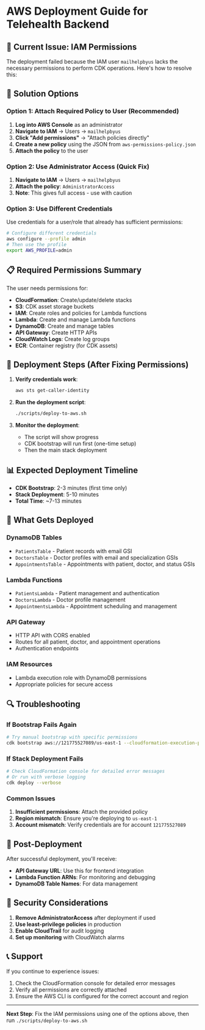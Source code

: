# AWS Deployment Guide for Telehealth Backend

## 🚨 Current Issue: IAM Permissions

The deployment failed because the IAM user `mailhelpbyus` lacks the necessary permissions to perform CDK operations. Here's how to resolve this:

## 🔧 Solution Options

### Option 1: Attach Required Policy to User (Recommended)

1. **Log into AWS Console** as an administrator
2. **Navigate to IAM** → Users → `mailhelpbyus`
3. **Click "Add permissions"** → "Attach policies directly"
4. **Create a new policy** using the JSON from `aws-permissions-policy.json`
5. **Attach the policy** to the user

### Option 2: Use Administrator Access (Quick Fix)

1. **Navigate to IAM** → Users → `mailhelpbyus`
2. **Attach the policy**: `AdministratorAccess`
3. **Note**: This gives full access - use with caution

### Option 3: Use Different Credentials

Use credentials for a user/role that already has sufficient permissions:

```bash
# Configure different credentials
aws configure --profile admin
# Then use the profile
export AWS_PROFILE=admin
```

## 📋 Required Permissions Summary

The user needs permissions for:
- **CloudFormation**: Create/update/delete stacks
- **S3**: CDK asset storage buckets
- **IAM**: Create roles and policies for Lambda functions
- **Lambda**: Create and manage Lambda functions
- **DynamoDB**: Create and manage tables
- **API Gateway**: Create HTTP APIs
- **CloudWatch Logs**: Create log groups
- **ECR**: Container registry (for CDK assets)

## 🚀 Deployment Steps (After Fixing Permissions)

1. **Verify credentials work**:
   ```bash
   aws sts get-caller-identity
   ```

2. **Run the deployment script**:
   ```bash
   ./scripts/deploy-to-aws.sh
   ```

3. **Monitor the deployment**:
   - The script will show progress
   - CDK bootstrap will run first (one-time setup)
   - Then the main stack deployment

## 📊 Expected Deployment Timeline

- **CDK Bootstrap**: 2-3 minutes (first time only)
- **Stack Deployment**: 5-10 minutes
- **Total Time**: ~7-13 minutes

## 🎯 What Gets Deployed

### DynamoDB Tables
- `PatientsTable` - Patient records with email GSI
- `DoctorsTable` - Doctor profiles with email and specialization GSIs
- `AppointmentsTable` - Appointments with patient, doctor, and status GSIs

### Lambda Functions
- `PatientsLambda` - Patient management and authentication
- `DoctorsLambda` - Doctor profile management
- `AppointmentsLambda` - Appointment scheduling and management

### API Gateway
- HTTP API with CORS enabled
- Routes for all patient, doctor, and appointment operations
- Authentication endpoints

### IAM Resources
- Lambda execution role with DynamoDB permissions
- Appropriate policies for secure access

## 🔍 Troubleshooting

### If Bootstrap Fails Again
```bash
# Try manual bootstrap with specific permissions
cdk bootstrap aws://121775527089/us-east-1 --cloudformation-execution-policies arn:aws:iam::aws:policy/AdministratorAccess
```

### If Stack Deployment Fails
```bash
# Check CloudFormation console for detailed error messages
# Or run with verbose logging
cdk deploy --verbose
```

### Common Issues
1. **Insufficient permissions**: Attach the provided policy
2. **Region mismatch**: Ensure you're deploying to `us-east-1`
3. **Account mismatch**: Verify credentials are for account `121775527089`

## 📱 Post-Deployment

After successful deployment, you'll receive:
- **API Gateway URL**: Use this for frontend integration
- **Lambda Function ARNs**: For monitoring and debugging
- **DynamoDB Table Names**: For data management

## 🔐 Security Considerations

1. **Remove AdministratorAccess** after deployment if used
2. **Use least-privilege policies** in production
3. **Enable CloudTrail** for audit logging
4. **Set up monitoring** with CloudWatch alarms

## 📞 Support

If you continue to experience issues:
1. Check the CloudFormation console for detailed error messages
2. Verify all permissions are correctly attached
3. Ensure the AWS CLI is configured for the correct account and region

---

**Next Step**: Fix the IAM permissions using one of the options above, then run `./scripts/deploy-to-aws.sh`
